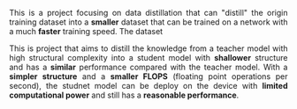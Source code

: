 <p align="justify"> This is a project focusing on data distillation that can "distill" the origin training dataset into a <b>smaller</b> dataset that can be trained on a network with a much <b>faster</b> training speed. The dataset


<p align="justify"> This is project that aims to distill the knowledge from a teacher model with high structural complexity into a student model with <b>shallower</b> structure and has a <b>similar</b> performance compared with the teacher model. With a <b>simpler structure</b> and a <b>smaller FLOPS</b> (floating point operations per second), the studnet model can be deploy on the device with <b>limited computational power</b> and still has a <b>reasonable performance</b>.
